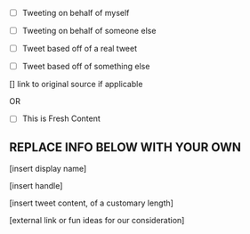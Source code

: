 - [ ] Tweeting on behalf of myself
- [ ] Tweeting on behalf of someone else

- [ ] Tweet based off of a real tweet
- [ ] Tweet based off of something else

[] link to original source if applicable

OR

- [ ] This is Fresh Content

## REPLACE INFO BELOW WITH YOUR OWN 

[insert display name]

[insert handle]

[insert tweet content, of a customary length]

[external link or fun ideas for our consideration]
